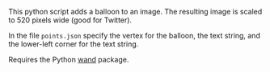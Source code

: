 This python script adds a balloon to an image. The resulting image is scaled to 520 pixels wide (good for Twitter). 

In the file `points.json` specify the vertex for the balloon, the text string, and the lower-left corner for the text string.

Requires the Python [wand](https://pypi.org/project/Wand/) package.

